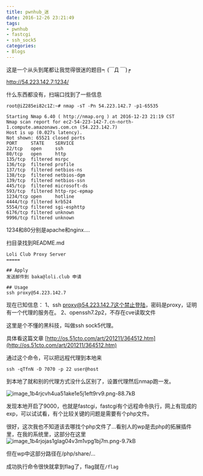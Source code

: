 ```yaml
---
title: pwnhub_迷
date: 2016-12-26 23:21:49
tags:
- pwnhub
- fastcgi
- ssh_sock5
categories:
- Blogs
---
```


这是一个从头到尾都让我觉得很迷的题目┑(￣Д ￣)┍

<!--more-->

http://54.223.142.7:1234/

什么东西都没有，扫端口找到了一些信息
```
root@iZ285ei82c1Z:~# nmap -sT -Pn 54.223.142.7 -p1-65535

Starting Nmap 6.40 ( http://nmap.org ) at 2016-12-23 21:19 CST
Nmap scan report for ec2-54-223-142-7.cn-north-1.compute.amazonaws.com.cn (54.223.142.7)
Host is up (0.027s latency).
Not shown: 65521 closed ports
PORT     STATE    SERVICE
22/tcp   open     ssh
80/tcp   open     http
135/tcp  filtered msrpc
136/tcp  filtered profile
137/tcp  filtered netbios-ns
138/tcp  filtered netbios-dgm
139/tcp  filtered netbios-ssn
445/tcp  filtered microsoft-ds
593/tcp  filtered http-rpc-epmap
1234/tcp open     hotline
4444/tcp filtered krb524
5554/tcp filtered sgi-esphttp
6176/tcp filtered unknown
9996/tcp filtered unknown

```

1234和80分别是apache和nginx....

扫目录找到README.md
```
Loli Club Proxy Server
=====

## Apply
发送邮件到 baka@loli.club 申请

## Usage
ssh proxy@54.223.142.7
```

现在已知信息：
1、ssh proxy@54.223.142.7这个禁止登陆，密码是proxy，证明有一个代理的服务在。
2、openssh7.2p2，不存在cve读取文件

这里是个不懂的黑科技，叫做ssh sock5代理。

具体看这篇文章
[http://os.51cto.com/art/201211/364512.htm](http://os.51cto.com/art/201211/364512.htm)

通过这个命令，可以把远程代理到本地来
```
ssh -qTfnN -D 7070 -p 22 user@host
```

到本地了就和别的代理方式没什么区别了，设置代理然后nmap跑一发。

![image_1b4rjcvh4ua51ake1e5j1eft9rv9.png-88.7kB][1]


  发现本地开启了9000，也就是fastcgi，fastcgi有个远程命令执行，网上有现成的exp，可以试试看，有个比较关键的问题是需要有个php文件。
  
  很好，这次我也不知道该去哪找个php文件了...看别人的wp是去php的拓展插件里，在我的系统里，这部分在这里
  ![image_1b4rjojas1glag04v3m1vpg1bj7m.png-9.7kB][2]

但在wp中这部分路径在/php/share/...

成功执行命令很快就拿到flag了，flag就在`/flag`  



  [1]: https://lorexxar-blog.oss-cn-shanghai.aliyuncs.com/zybuluo-backup/LoRexxar/0yzymerrijoi97gvkmg6y199/image_1b4rjcvh4ua51ake1e5j1eft9rv9.png
  [2]: https://lorexxar-blog.oss-cn-shanghai.aliyuncs.com/zybuluo-backup/LoRexxar/83hz6jc1zwa3f7e1srj9int9/image_1b4rjojas1glag04v3m1vpg1bj7m.png